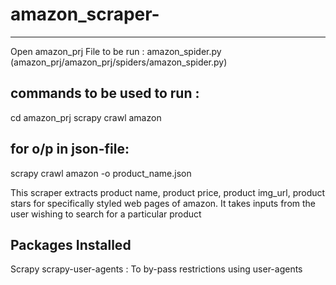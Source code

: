 # amazon_scraper-
---------------------
Open amazon_prj
File to be run : amazon_spider.py   (amazon_prj/amazon_prj/spiders/amazon_spider.py)

commands to be used to run :
--------------------------------
cd amazon_prj
scrapy crawl amazon

for o/p in json-file:
---------------------
scrapy crawl amazon -o product_name.json
   

This scraper extracts product name, product price, product img_url, product stars for specifically styled web pages of amazon.
It takes inputs from the user wishing to search for a particular product

Packages Installed
----------------------
Scrapy
scrapy-user-agents : To by-pass restrictions using user-agents


 
